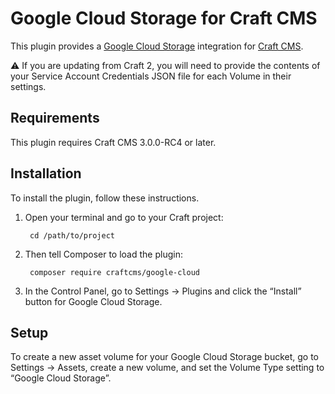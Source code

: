 Google Cloud Storage for Craft CMS
=======================

This plugin provides a [Google Cloud Storage](https://cloud.google.com/storage/) integration for [Craft CMS](https://craftcms.com/).

:warning: If you are updating from Craft 2, you will need to provide the contents of your Service Account Credentials JSON file for each Volume in their settings.

## Requirements

This plugin requires Craft CMS 3.0.0-RC4 or later.

## Installation

To install the plugin, follow these instructions.

1. Open your terminal and go to your Craft project:

        cd /path/to/project

2. Then tell Composer to load the plugin:

        composer require craftcms/google-cloud

3. In the Control Panel, go to Settings → Plugins and click the “Install” button for Google Cloud Storage.

## Setup

To create a new asset volume for your Google Cloud Storage bucket, go to Settings → Assets, create a new volume, and set the Volume Type setting to “Google Cloud Storage”.

